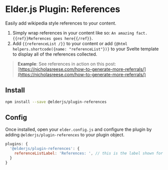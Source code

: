 # Elder.js Plugin: References

Easily add wikipedia style references to your content.

1. Simply wrap references in your content like so: `An amazing fact.{{ref}}References goes here{{/ref}}`.
2. Add `{{referenceList /}}` to your content or add `{@html helpers.shortcode({name: "referenceList"})}` to your Svelte template to display all of the references collected.

> **Example**: See references in action on this post: [https://nicholasreese.com/how-to-generate-more-referrals/](https://nicholasreese.com/how-to-generate-more-referrals/)

## Install

```bash
npm install --save @elderjs/plugin-references
```

## Config

Once installed, open your `elder.config.js` and configure the plugin by adding `@elderjs/plugin-references` to your plugin object.

```javascript
plugins: {
  '@elderjs/plugin-references': {
    referenceListLabel: 'References: ', // this is the label shown for the reference list.
  }
}
```
